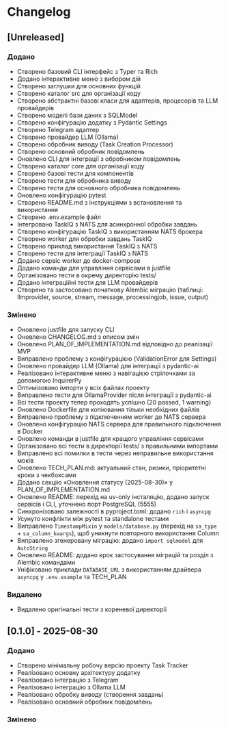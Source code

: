 # Changelog

## [Unreleased]

### Додано
- Створено базовий CLI інтерфейс з Typer та Rich
- Додано інтерактивне меню з вибором дій
- Створено заглушки для основних функцій
- Створено каталог src для організації коду
- Створено абстрактні базові класи для адаптерів, процесорів та LLM провайдерів
- Створено моделі бази даних з SQLModel
- Створено конфігурацію додатку з Pydantic Settings
- Створено Telegram адаптер
- Створено провайдер LLM (Ollama)
- Створено обробник виводу (Task Creation Processor)
- Створено основний обробник повідомлень
- Оновлено CLI для інтеграції з обробником повідомлень
- Створено каталог core для організації коду
- Створено базові тести для компонентів
- Створено тести для обробника виводу
- Створено тести для основного обробника повідомлень
- Оновлено конфігурацію pytest
- Створено README.md з інструкціями з встановлення та використання
- Створено .env.example файл
- Інтегровано TaskIQ з NATS для асинхронної обробки завдань
- Створено конфігурацію TaskIQ з використанням NATS брокера
- Створено worker для обробки завдань TaskIQ
- Створено приклад використання TaskIQ з NATS
- Створено тести для інтеграції TaskIQ з NATS
- Додано сервіс worker до docker-compose
- Додано команди для управління сервісами в justfile
- Організовано тести в окрему директорію tests/
- Додано інтеграційні тести для LLM провайдерів
- Створено та застосовано початкову Alembic міграцію (таблиці: llmprovider, source, stream, message, processingjob, issue, output)

### Змінено
- Оновлено justfile для запуску CLI
- Оновлено CHANGELOG.md з описом змін
- Оновлено PLAN_OF_IMPLEMENTATION.md відповідно до реалізації MVP
- Виправлено проблему з конфігурацією (ValidationError для Settings)
- Оновлено провайдер LLM (Ollama) для інтеграції з pydantic-ai
- Реалізовано інтерактивне меню з навігацією стрілочками за допомогою InquirerPy
- Оптимізовано імпорти у всіх файлах проекту
- Виправлено тести для OllamaProvider після інтеграції з pydantic-ai
- Всі тести проекту тепер проходять успішно (20 passed, 1 warning)
- Оновлено Dockerfile для копіювання тільки необхідних файлів
- Виправлено проблему з підключенням worker до NATS сервера
- Оновлено конфігурацію NATS сервера для правильного підключення в Docker
- Оновлено команди в justfile для кращого управління сервісами
- Організовано всі тести в директорії tests/ з правильними імпортами
- Виправлено всі помилки в тести через неправильне використання моків
- Оновлено TECH_PLAN.md: актуальний стан, ризики, пріоритетні кроки з чекбоксами
- Додано секцію «Оновлення статусу (2025-08-30)» у PLAN_OF_IMPLEMENTATION.md
- Оновлено README: перехід на uv-only інсталяцію, додано запуск сервісів і CLI, уточнено порт PostgreSQL (5555)
- Синхронізовано залежності в pyproject.toml: додано `rich` і `asyncpg`
- Усунуто конфлікти між pytest та standalone тестами
- Виправлено `TimestampMixin` у `models/database.py` (перехід на `sa_type` + `sa_column_kwargs`), щоб уникнути повторного використання Column
- Виправлено згенеровану міграцію: додано `import sqlmodel` для `AutoString`
- Оновлено README: додано крок застосування міграцій та розділ з Alembic командами
- Уніфіковано приклади `DATABASE_URL` з використанням драйвера `asyncpg` у `.env.example` та TECH_PLAN

### Видалено
- Видалено оригінальні тести з кореневої директорії

## [0.1.0] - 2025-08-30

### Додано
- Створено мінімальну робочу версію проекту Task Tracker
- Реалізовано основну архітектуру додатку
- Реалізовано інтеграцію з Telegram
- Реалізовано інтеграцію з Ollama LLM
- Реалізовано обробку виводу (створення завдань)
- Реалізовано основний обробник повідомлень

### Змінено
